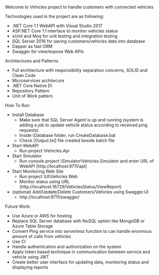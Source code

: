 Welcome to Vehicles project to handle customers with connected vehicles

Technologies used in the project are as following:
- .NET Core 1.1 WebAPI with Visual Studio 2017
- ASP.NET Core 1.1 interface to monitor vehicles status
- xUnit and Moq for unit testing and integration testing
- SQL Server 2016 for saving customers/vehicles data into database
- Dapper as fast ORM
- Swagger for view/expose Web APIs

Architectures and Patterns
- Full architecture with responsibility separation concerns, SOLID and Clean Code
- Microservices architecure
- .NET Core Native DI
- Repository Pattern
- Unit of Work pattern

How To Run:
- Install Database
	* Make sure that SQL Server Agent is up and running (system is adding a job to update vehicle status according to received ping requests)
	* Inside \Database folder, run CreateDatabase.bat
	* Check [Output.txt] file created beside batch file
- Start WebAPI
	* Run project \Vehicles.Api
- Start Simulator
	* Run console project \Simulator\Vehicles.Simulator and enter URL of WebAPI [http://localhost:9711/api]
- Start Monitoring Web Site
	* Run project \UI\Vehicles.Web
	* Monitor status using URL (http://localhost:16729/VehiclesStatus/ViewReport)
- (optional) Add/Update/Delete Customers/Vehicles using Swagger.UI
	* http://localhost:9711/swagger/

Future Work:
- Use Azure or AWS for hosting
- Replace SQL Server database with NoSQL option like MongoDB or Azure Table Storage
- Convert Ping service into serverless function to can handle enormous amount of calls from vehicles
- Use CI 
- Handle authentication and authorization on the system
- Apply token based technique in communication between service and vehicle using JWT
- Create better user interface for updating data, monitoring status and displaying reports